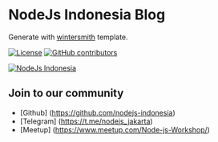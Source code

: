 # NodeJs Indonesia Blog

Generate with [wintersmith](https://github.com/jnordberg/wintersmith) template.

[![License](https://img.shields.io/github/license/nodejs-indonesia/blogs.svg)](https://github.com/nodejs-indonesia/blogs)
[![GitHub contributors](https://img.shields.io/github/contributors/nodejs-indonesia/blogs.svg)](https://github.com/nodejs-indonesia/blogs/network/members)


[![NodeJs Indonesia](https://raw.githubusercontent.com/nodejs-indonesia/nodejs-indonesia.github.io/master/nodejs-indonesia.jpg)](https://nodejs-indonesia.github.io/)


## Join to our community
+ [Github] (https://github.com/nodejs-indonesia)
+ [Telegram] (https://t.me/nodejs_jakarta)
+ [Meetup] (https://www.meetup.com/Node-js-Workshop/)

